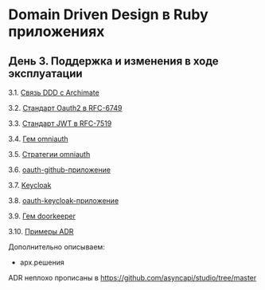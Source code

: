 # Domain Driven Design в Ruby приложениях

## День 3. Поддержка и изменения в ходе эксплуатации

3.1. [Связь DDD с Archimate](https://app.holst.so/share/b/8b57e1a9-7df7-4ddb-989b-e0668030a1c0)

3.2. [Стандарт Oauth2 в RFC-6749](https://datatracker.ietf.org/doc/html/rfc6749)

3.3. [Стандарт JWT в RFC-7519](https://datatracker.ietf.org/doc/html/rfc7519)

3.4. [Гем omniauth](https://github.com/omniauth/omniauth)

3.5. [Стратегии omniauth](https://github.com/omniauth/omniauth/wiki/List-of-Strategies)

3.6. [oauth-github-приложение](oauth-github/README.md)

3.7. [Keycloak](keycloack/readme.md)

3.8. [oauth-keycloak-приложение](oauth-keycloak/README.md)

3.9. [Гем doorkeeper](https://github.com/doorkeeper-gem/doorkeeper)

3.10. [Примеры ADR](https://github.com/asyncapi/studio/tree/master/doc/adr)

Дополнительно описываем:
- арх.решения

ADR неплохо прописаны в https://github.com/asyncapi/studio/tree/master
